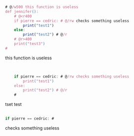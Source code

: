 
~~~js

# @/w500 this function is useless
def jennifer():
    # @<r400
    if pierre == cedric: # @/rw checks something useless
        print("test1")
    else:
        print("test2") # @/r
    # @r>400
    print("test3")
# 
~~~ 
this function is useless<br> <br>

~~~js

    if pierre == cedric: # @/rw checks something useless
        print("test1")
    else:
        print("test2") # @/r
    # 
~~~ 
tset test<br> <br>

~~~js
if pierre == cedric: #
~~~ 
 checks something useless<br> <br>
